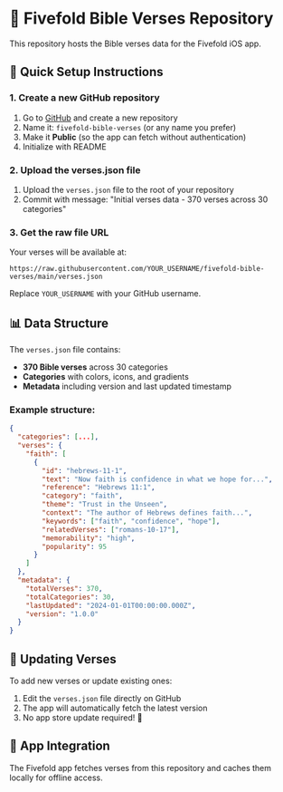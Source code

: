 # 📖 Fivefold Bible Verses Repository

This repository hosts the Bible verses data for the Fivefold iOS app.

## 🚀 Quick Setup Instructions

### 1. Create a new GitHub repository
1. Go to [GitHub](https://github.com) and create a new repository
2. Name it: `fivefold-bible-verses` (or any name you prefer)
3. Make it **Public** (so the app can fetch without authentication)
4. Initialize with README

### 2. Upload the verses.json file
1. Upload the `verses.json` file to the root of your repository
2. Commit with message: "Initial verses data - 370 verses across 30 categories"

### 3. Get the raw file URL
Your verses will be available at:
```
https://raw.githubusercontent.com/YOUR_USERNAME/fivefold-bible-verses/main/verses.json
```

Replace `YOUR_USERNAME` with your GitHub username.

## 📊 Data Structure

The `verses.json` file contains:
- **370 Bible verses** across 30 categories
- **Categories** with colors, icons, and gradients
- **Metadata** including version and last updated timestamp

### Example structure:
```json
{
  "categories": [...],
  "verses": {
    "faith": [
      {
        "id": "hebrews-11-1",
        "text": "Now faith is confidence in what we hope for...",
        "reference": "Hebrews 11:1",
        "category": "faith",
        "theme": "Trust in the Unseen",
        "context": "The author of Hebrews defines faith...",
        "keywords": ["faith", "confidence", "hope"],
        "relatedVerses": ["romans-10-17"],
        "memorability": "high",
        "popularity": 95
      }
    ]
  },
  "metadata": {
    "totalVerses": 370,
    "totalCategories": 30,
    "lastUpdated": "2024-01-01T00:00:00.000Z",
    "version": "1.0.0"
  }
}
```

## 🔄 Updating Verses

To add new verses or update existing ones:
1. Edit the `verses.json` file directly on GitHub
2. The app will automatically fetch the latest version
3. No app store update required! 🎉

## 📱 App Integration

The Fivefold app fetches verses from this repository and caches them locally for offline access.

